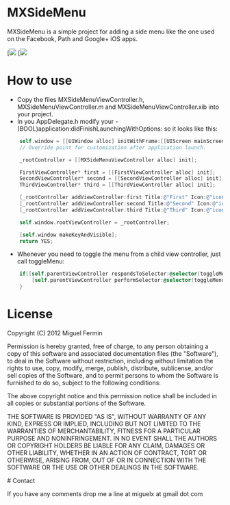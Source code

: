 # MXSideMenu

MXSideMenu is a simple project for adding a side menu like the one used on the Facebook, Path and Google+ iOS apps. 

[![](http://i.imgur.com/Lc1Zs.png)
[![](http://i.imgur.com/1gmyN.png)


# How to use

- Copy the files MXSideMenuViewController.h, MXSideMenuViewController.m and MXSideMenuViewController.xib into your project.
- In you AppDelegate.h modify your - (BOOL)application:didFinishLaunchingWithOptions: so it looks like this:

```objective-c
	self.window = [[UIWindow alloc] initWithFrame:[[UIScreen mainScreen] bounds]];
	// Override point for customization after application launch.

	_rootController = [[MXSideMenuViewController alloc] init];

	FirstViewController* first = [[FirstViewController alloc] init];
	SecondViewController* second = [[SecondViewController alloc] init];
	ThirdViewController* third = [[ThirdViewController alloc] init];

	[_rootController addViewController:first Title:@"First" Icon:@"icon_radar.png"];
	[_rootController addViewController:second Title:@"Second" Icon:@"icon_radar.png"];
	[_rootController addViewController:third Title:@"Third" Icon:@"icon_radar.png"];

	self.window.rootViewController = _rootController;

	[self.window makeKeyAndVisible];
	return YES; 
```

- Whenever you need to toggle the menu from a child view controller, just call toggleMenu:

```objective-c
	if([self.parentViewController respondsToSelector:@selector(toggleMenu)]){
        [self.parentViewController performSelector:@selector(toggleMenu)];
    }
```

# License

Copyright (C) 2012 Miguel Fermin

Permission is hereby granted, free of charge, to any person obtaining a copy of this software and associated documentation files (the "Software"), to deal in the Software without restriction, including without limitation the rights to use, copy, modify, merge, publish, distribute, sublicense, and/or sell copies of the Software, and to permit persons to whom the Software is furnished to do so, subject to the following conditions:

The above copyright notice and this permission notice shall be included in all copies or substantial portions of the Software.

THE SOFTWARE IS PROVIDED "AS IS", WITHOUT WARRANTY OF ANY KIND, EXPRESS OR IMPLIED, INCLUDING BUT NOT LIMITED TO THE WARRANTIES OF MERCHANTABILITY, FITNESS FOR A PARTICULAR PURPOSE AND NONINFRINGEMENT. IN NO EVENT SHALL THE AUTHORS OR COPYRIGHT HOLDERS BE LIABLE FOR ANY CLAIM, DAMAGES OR OTHER LIABILITY, WHETHER IN AN ACTION OF CONTRACT, TORT OR OTHERWISE, ARISING FROM, OUT OF OR IN CONNECTION WITH THE SOFTWARE OR THE USE OR OTHER DEALINGS IN THE SOFTWARE.
 
# Contact

If you have any comments drop me a line at miguelx at gmail dot com